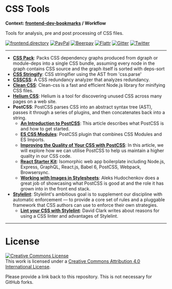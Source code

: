 # CSS Tools

**Context: [frontend-dev-bookmarks](../README.md) / Workflow**

Tools for analysis, pre and post processing of CSS files.

[![frontend.directory](https://img.shields.io/badge/frontend-directory-blue.svg?style=flat-square)](http://frontend.directory/)
[![PayPal](https://img.shields.io/badge/donate-PayPal-00457c.svg?style=flat-square&maxAge=2592000)](https://www.paypal.com/cgi-bin/webscr?cmd=_s-xclick&hosted_button_id=4FAGPMANWRVJJ)
[![Beerpay](https://beerpay.io/dypsilon/frontend-dev-bookmarks/badge.svg?style=flat-square)](https://beerpay.io/dypsilon/frontend-dev-bookmarks)
[![Flattr](https://img.shields.io/badge/donate-Flattr-88b058.svg?style=flat-square&maxAge=2592000)](https://flattr.com/submit/auto?fid=3nlo5p&url=https%3A%2F%2Fgithub.com%2Fdypsilon%2Ffrontend-dev-bookmarks)
[![Gitter](https://img.shields.io/gitter/room/dypsilon/frontend-dev-bookmarks.svg?style=flat-square&maxAge=2592000)](https://gitter.im/dypsilon/frontend-dev-bookmarks)
[![Twitter](https://img.shields.io/badge/follow-twitter-55acee.svg?style=flat-square)](https://twitter.com/FrontendDir)

-----------------------------------------

+ **[CSS Pack](https://www.npmjs.com/package/css-pack)**: Packs CSS dependency graphs produced from dgraph or module-deps into a single CSS bundle, assuming every node in the graph contains CSS source and the graph itself is sorted with deps-sort
+ **[CSS Stringify](https://github.com/reworkcss/css-stringify)**: CSS stringifier using the AST from 'css.parse'
+ **[CSSCSS](http://zmoazeni.github.io/csscss/)**: A CSS redundancy analyzer that analyzes redundancy.
+ **[Clean CSS](https://www.npmjs.com/package/clean-css)**: Clean-css is a fast and efficient Node.js library for minifying CSS files.
+ **[Helium CSS](https://github.com/geuis/helium-css)**: Helium is a tool for discovering unused CSS across many pages on a web site.
+ **PostCSS**: PostCSS parses CSS into an abstract syntax tree (AST), passes it through a series of plugins, and then concatenates back into a string.
    + **[An Introduction to PostCSS](https://www.sitepoint.com/an-introduction-to-postcss/)**: This article describes what PostCSS is and how to get started.
    + **[ES CSS Modules](https://github.com/jacobp100/es-css-modules)**: PostCSS plugin that combines CSS Modules and ES Imports.
    + **[Improving the Quality of Your CSS with PostCSS](https://www.sitepoint.com/improving-the-quality-of-your-css-with-postcss/)**: In this article, we will explore how we can utilise PostCSS to help us maintain a higher quality in our CSS code.
    + **[React Starter Kit](https://www.reactstarterkit.com/)**: Isomorphic web app boilerplate including Node.js, Express, GraphQL, React.js, Babel 6, PostCSS, Webpack, Browsersync.
    + **[Working with Images in Stylesheets](https://css-tricks.com/images-in-postcss/)**: Aleks Hudochenkov does a great job of showcasing what PostCSS is good at and the role it has grown into in the front end stack.
+ **[Stylelint](http://stylelint.io/)**: Stylelint's ambitious goal is to supplement our discipline with automatic enforcement — to provide a core set of rules and a pluggable framework that CSS authors can use to enforce their own strategies.
    + **[Lint your CSS with Stylelint](https://css-tricks.com/stylelint/)**: David Clark writes about reasons for using a CSS linter and advantages of Stylelint.


------------------

# License

<a rel="license" href="http://creativecommons.org/licenses/by/4.0/"><img alt="Creative Commons License" style="border-width:0" src="https://i.creativecommons.org/l/by/4.0/88x31.png" /></a><br />This work is licensed under a <a rel="license" href="http://creativecommons.org/licenses/by/4.0/">Creative Commons Attribution 4.0 International License</a>.

Please provide a link back to this repository. This is not necessary for GitHub forks.